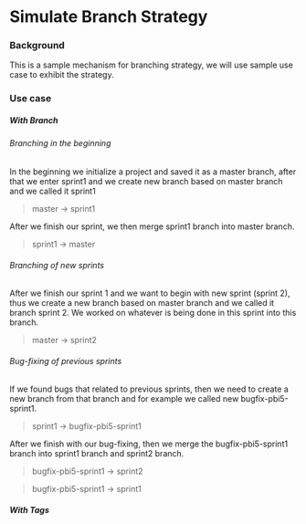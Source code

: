 # Simulate Branch Strategy

### Background

This is a sample mechanism for branching strategy, we will use sample use case to exhibit the strategy.

### Use case

##### With Branch

###### Branching in the beginning

In the beginning we initialize a project and saved it as a master branch, after that we enter sprint1 and we create new branch based on master branch and we called it sprint1

> master -> sprint1

After we finish our sprint, we then merge sprint1 branch into master branch.

> sprint1 -> master

###### Branching of new sprints

After we finish our sprint 1 and we want to begin with new sprint (sprint 2), thus we create a new branch based on master branch and we called it branch sprint 2. We worked on whatever is being done in this sprint into this branch.

> master -> sprint2

###### Bug-fixing of previous sprints

If we found bugs that related to previous sprints, then we need to create a new branch from that branch and for example we called new bugfix-pbi5-sprint1.

> sprint1 -> bugfix-pbi5-sprint1

After we finish with our bug-fixing, then we merge the bugfix-pbi5-sprint1 branch into sprint1 branch and sprint2 branch.

> bugfix-pbi5-sprint1 -> sprint2

> bugfix-pbi5-sprint1 -> sprint1

##### With Tags

